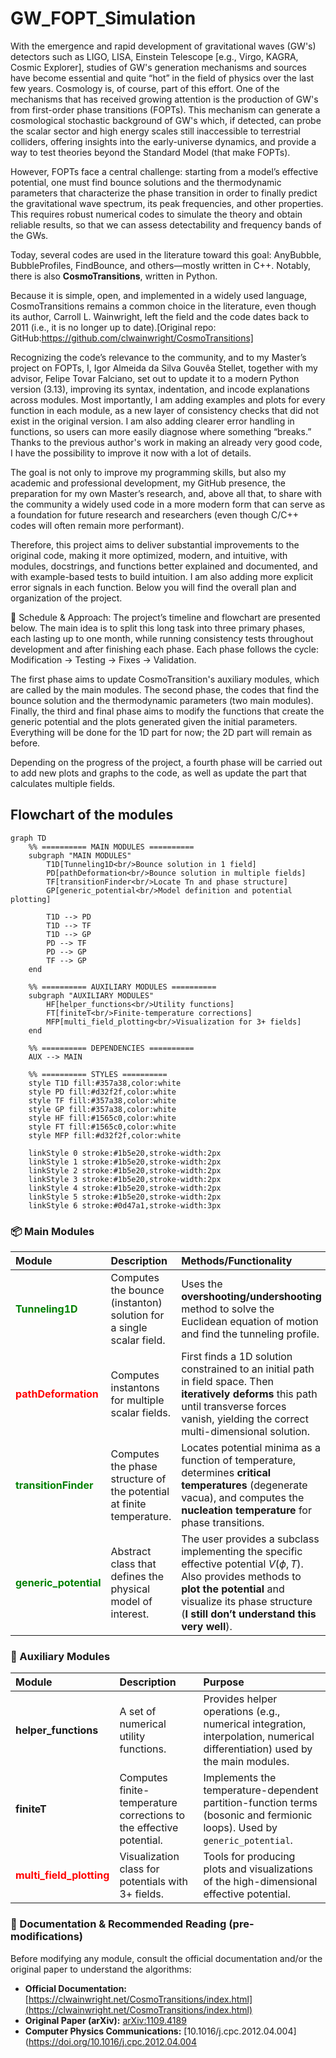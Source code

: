 # GW_FOPT_Simulation

With the emergence and rapid development of gravitational waves (GW's) detectors such as LIGO, LISA, Einstein Telescope [e.g., Virgo, KAGRA, Cosmic Explorer], studies of GW's generation mechanisms and sources have become essential and quite “hot” in the field of physics over the last few years. Cosmology is, of course, part of this effort. One of the mechanisms that has received growing attention is the production of GW's from first-order phase transitions (FOPTs). This mechanism can generate a cosmological stochastic background of GW's which, if detected, can probe the scalar sector and high energy scales still inaccessible to terrestrial colliders, offering insights into the early-universe dynamics, and provide a way to test theories beyond the Standard Model (that make FOPTs).

However, FOPTs face a central challenge: starting from a model’s effective potential, one must find bounce solutions and the thermodynamic parameters that characterize the phase transition in order to finally predict the gravitational wave spectrum, its peak frequencies, and other properties. This requires robust numerical codes to simulate the theory and obtain reliable results, so that we can assess detectability and frequency bands of the GWs.

Today, several codes are used in the literature toward this goal: AnyBubble, BubbleProfiles, FindBounce, and others—mostly written in C++. Notably, there is also **CosmoTransitions**, written in Python.

Because it is simple, open, and implemented in a widely used language, CosmoTransitions remains a common choice in the literature, even though its author, Carroll L. Wainwright, left the field and the code dates back to 2011 (i.e., it is no longer up to date).[Original repo: GitHub:https://github.com/clwainwright/CosmoTransitions]

Recognizing the code’s relevance to the community, and to my Master’s project on FOPTs, I, Igor Almeida da Silva Gouvêa Stellet, together with my advisor, Felipe Tovar Falciano, set out to update it to a modern Python version (3.13), improving its syntax, indentation, and incode explanations across modules. Most importantly, I am adding examples and plots for every function in each module, as a new layer of consistency checks that did not exist in the original version. I am also adding clearer error handling in functions, so users can more easily diagnose where something “breaks.” Thanks to the previous author's work in making an already very good code, I have the possibility to improve it now with a lot of details.

The goal is not only to improve my programming skills, but also my academic and professional development, my GitHub presence, the preparation for my own Master’s research, and, above all that, to share with the community a widely used code in a more modern form that can serve as a foundation for future research and researchers (even though C/C++ codes will often remain more performant).

Therefore, this project aims to deliver substantial improvements to the original code, making it more optimized, modern, and intuitive, with modules, docstrings, and functions better explained and documented, and with example-based tests to build intuition. I am also adding more explicit error signals in each function. Below you will find the overall plan and organization of the project.

📅 Schedule & Approach: The project’s timeline and flowchart are presented below. The main idea is to split this long task into three primary phases, each lasting up to one month, while running consistency tests throughout development and after finishing each phase. Each phase follows the cycle: Modification → Testing → Fixes → Validation.

The first phase aims to update CosmoTransition's auxiliary modules, which are called by the main modules. The second phase, the codes that find the bounce solution and the thermodynamic parameters (two main modules). Finally, the third and final phase aims to modify the functions that create the generic potential and the plots generated given the initial parameters. Everything will be done for the 1D part for now; the 2D part will remain as before.

Depending on the progress of the project, a fourth phase will be carried out to add new plots and graphs to the code, as well as update the part that calculates multiple fields.

## Flowchart of the modules

```mermaid
graph TD
    %% ========== MAIN MODULES ==========
    subgraph "MAIN MODULES"
        T1D[Tunneling1D<br/>Bounce solution in 1 field]
        PD[pathDeformation<br/>Bounce solution in multiple fields]
        TF[transitionFinder<br/>Locate Tn and phase structure]
        GP[generic_potential<br/>Model definition and potential plotting]
        
        T1D --> PD
        T1D --> TF
        T1D --> GP
        PD --> TF
        PD --> GP
        TF --> GP
    end

    %% ========== AUXILIARY MODULES ==========
    subgraph "AUXILIARY MODULES"
        HF[helper_functions<br/>Utility functions]
        FT[finiteT<br/>Finite-temperature corrections]
        MFP[multi_field_plotting<br/>Visualization for 3+ fields]
    end

    %% ========== DEPENDENCIES ==========
    AUX --> MAIN
    
    %% ========== STYLES ==========
    style T1D fill:#357a38,color:white
    style PD fill:#d32f2f,color:white
    style TF fill:#357a38,color:white
    style GP fill:#357a38,color:white
    style HF fill:#1565c0,color:white
    style FT fill:#1565c0,color:white
    style MFP fill:#d32f2f,color:white
    
    linkStyle 0 stroke:#1b5e20,stroke-width:2px
    linkStyle 1 stroke:#1b5e20,stroke-width:2px
    linkStyle 2 stroke:#1b5e20,stroke-width:2px
    linkStyle 3 stroke:#1b5e20,stroke-width:2px
    linkStyle 4 stroke:#1b5e20,stroke-width:2px
    linkStyle 5 stroke:#1b5e20,stroke-width:2px
    linkStyle 6 stroke:#0d47a1,stroke-width:3px
```
### 📦 Main Modules
| Module                                                  | Description                                                          | Methods/Functionality                                                                                                                                                                                                     |
| :------------------------------------------------------ | :------------------------------------------------------------------- | :------------------------------------------------------------------------------------------------------------------------------------------------------------------------------------------------------------------------ |
| <span style="color:green">**Tunneling1D**</span>        | Computes the bounce (instanton) solution for a single scalar field.  | Uses the **overshooting/undershooting** method to solve the Euclidean equation of motion and find the tunneling profile.                                                                                                  |
| <span style="color:red">**pathDeformation**</span>      | Computes instantons for multiple scalar fields.                      | First finds a 1D solution constrained to an initial path in field space. Then **iteratively deforms** this path until transverse forces vanish, yielding the correct multi-dimensional solution.                          |
| <span style="color:green">**transitionFinder**</span>   | Computes the phase structure of the potential at finite temperature. | Locates potential minima as a function of temperature, determines **critical temperatures** (degenerate vacua), and computes the **nucleation temperature** for phase transitions.                                        |
| <span style="color:green">**generic\_potential**</span> | Abstract class that defines the physical model of interest.          | The user provides a subclass implementing the specific effective potential $V(\phi, T)$. Also provides methods to **plot the potential** and visualize its phase structure (**I still don’t understand this very well**). |

### 🔧 Auxiliary Modules
| Module                                                    | Description                                                         | Purpose                                                                                                                      |
| :-------------------------------------------------------- | :------------------------------------------------------------------ | :--------------------------------------------------------------------------------------------------------------------------- |
| **helper\_functions**                                     | A set of numerical utility functions.                               | Provides helper operations (e.g., numerical integration, interpolation, numerical differentiation) used by the main modules. |
| **finiteT**                                               | Computes finite-temperature corrections to the effective potential. | Implements the temperature-dependent partition-function terms (bosonic and fermionic loops). Used by `generic_potential`.    |
| <span style="color:red">**multi\_field\_plotting**</span> | Visualization class for potentials with 3+ fields.                  | Tools for producing plots and visualizations of the high-dimensional effective potential.                                    |

### 📖 Documentation & Recommended Reading (pre-modifications)
Before modifying any module, consult the official documentation and/or the original paper to understand the algorithms:

* **Official Documentation:**[https://clwainwright.net/CosmoTransitions/index.html](https://clwainwright.net/CosmoTransitions/index.html)
* **Original Paper (arXiv):** [arXiv:1109.4189](https://arxiv.org/abs/1109.4189)
* **Computer Physics Communications:** [10.1016/j.cpc.2012.04.004](https://doi.org/10.1016/j.cpc.2012.04.004

